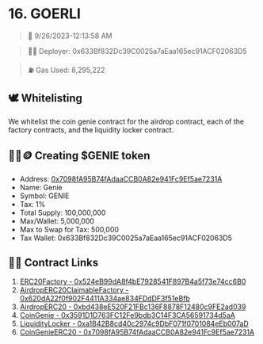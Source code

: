 # 16. GOERLI
<blockquote>📅 9/26/2023-12:13:58 AM</blockquote>

<blockquote>🧞‍♂️ Deployer: 0x633Bf832Dc39C0025a7aEaa165ec91ACF02063D5</blockquote>

<blockquote>⛽️ Gas Used: 8,295,222</blockquote>

## 🕊️ Whitelisting
We whitelist the coin genie contract for the airdrop contract, each of the factory contracts, and the liquidity locker contract.
## 🧞‍♂️🪙 Creating $GENIE token
- Address: [0x7098fA95B74fAdaaCCB0A82e941Fc9Ef5ae7231A](https://goerli.etherscan.io/token/0x7098fA95B74fAdaaCCB0A82e941Fc9Ef5ae7231A)
- Name: Genie
- Symbol: GENIE
- Tax: 1%
- Total Supply: 100,000,000
- Max/Wallet: 5,000,000
- Max to Swap for Tax: 500,000
- Tax Wallet: 0x633Bf832Dc39C0025a7aEaa165ec91ACF02063D5
## 👷‍♂️ Contract Links
1. [ERC20Factory - 0x524eB99dA8f4bE7928541F897B4a5f73e74cc6B0](https://goerli.etherscan.io/address/0x524eB99dA8f4bE7928541F897B4a5f73e74cc6B0)
2. [AirdropERC20ClaimableFactory - 0x620dA22f0f902F4411A334ae834FDdDF3f51eBfb](https://goerli.etherscan.io/address/0x620dA22f0f902F4411A334ae834FDdDF3f51eBfb)
3. [AirdropERC20 - 0xbd438eE520F21FBc136F8878F12480c9FE2ad039](https://goerli.etherscan.io/address/0xbd438eE520F21FBc136F8878F12480c9FE2ad039)
4. [CoinGenie - 0x3591D1D763FC12Fe9bdb3C14F3CA56591734d5aA](https://goerli.etherscan.io/address/0x3591D1D763FC12Fe9bdb3C14F3CA56591734d5aA)
5. [LiquidityLocker - 0xa1B42B8cd40c2974c9DbF071f0701084eEb007aD](https://goerli.etherscan.io/address/0xa1B42B8cd40c2974c9DbF071f0701084eEb007aD)
6. [CoinGenieERC20 - 0x7098fA95B74fAdaaCCB0A82e941Fc9Ef5ae7231A](https://goerli.etherscan.io/address/0x7098fA95B74fAdaaCCB0A82e941Fc9Ef5ae7231A)
